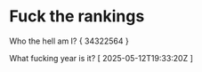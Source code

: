 # Fuck the rankings

Who the hell am I?
{ 34322564 }

What fucking year is it?
[ 2025-05-12T19:33:20Z ]
